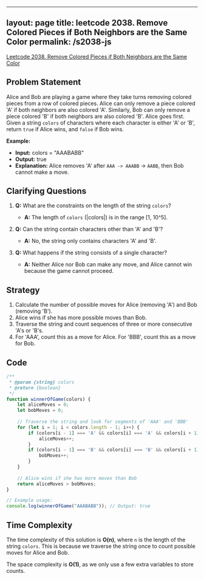 
---
layout: page
title: leetcode 2038. Remove Colored Pieces if Both Neighbors are the Same Color
permalink: /s2038-js
---
[Leetcode 2038. Remove Colored Pieces if Both Neighbors are the Same Color](https://algoadvance.github.io/algoadvance/l2038)
## Problem Statement

Alice and Bob are playing a game where they take turns removing colored pieces from a row of colored pieces. Alice can only remove a piece colored 'A' if both neighbors are also colored 'A'. Similarly, Bob can only remove a piece colored 'B' if both neighbors are also colored 'B'. Alice goes first. Given a string `colors` of characters where each character is either 'A' or 'B', return `true` if Alice wins, and `false` if Bob wins.

**Example:**

- **Input:** colors = "AAABABB"
- **Output:** true
- **Explanation:** Alice removes 'A' after `AAA -> AAABB` -> `AABB`, then Bob cannot make a move.

## Clarifying Questions

1. **Q:** What are the constraints on the length of the string `colors`?
   - **A:** The length of `colors` (|colors|) is in the range [1, 10^5].

2. **Q:** Can the string contain characters other than 'A' and 'B'?
   - **A:** No, the string only contains characters 'A' and 'B'.

3. **Q:** What happens if the string consists of a single character?
   - **A:** Neither Alice nor Bob can make any move, and Alice cannot win because the game cannot proceed.

## Strategy

1. Calculate the number of possible moves for Alice (removing 'A') and Bob (removing 'B').
2. Alice wins if she has more possible moves than Bob.
3. Traverse the string and count sequences of three or more consecutive 'A's or 'B's.
4. For 'AAA', count this as a move for Alice. For 'BBB', count this as a move for Bob.

## Code

```javascript
/**
 * @param {string} colors
 * @return {boolean}
 */
function winnerOfGame(colors) {
    let aliceMoves = 0;
    let bobMoves = 0;
    
    // Traverse the string and look for segments of 'AAA' and 'BBB'
    for (let i = 1; i < colors.length - 1; i++) {
        if (colors[i - 1] === 'A' && colors[i] === 'A' && colors[i + 1] === 'A') {
            aliceMoves++;
        }
        if (colors[i - 1] === 'B' && colors[i] === 'B' && colors[i + 1] === 'B') {
            bobMoves++;
        }
    }
    
    // Alice wins if she has more moves than Bob
    return aliceMoves > bobMoves;
}

// Example usage:
console.log(winnerOfGame("AAABABB")); // Output: true
```

## Time Complexity

The time complexity of this solution is **O(n)**, where `n` is the length of the string `colors`. This is because we traverse the string once to count possible moves for Alice and Bob. 

The space complexity is **O(1)**, as we only use a few extra variables to store counts.
